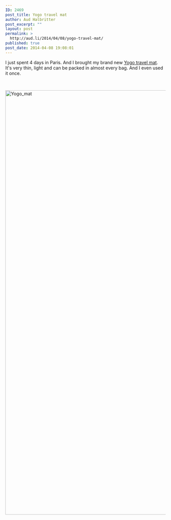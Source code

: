 ```yaml
---
ID: 2469
post_title: Yogo travel mat
author: Aud Halbritter
post_excerpt: ""
layout: post
permalink: >
  http://aud.li/2014/04/08/yogo-travel-mat/
published: true
post_date: 2014-04-08 19:08:01
---
```

I just spent 4 days in Paris. And I brought my brand new <a href="http://yogo.net/">Yogo travel mat</a>. It's very thin, light and can be packed in almost every bag. And I even used it once.

&nbsp;

<a href="http://aud.li/wp-content/uploads/2014/04/Yogo_mat.jpg"><img class="alignnone size-full wp-image-2470" alt="Yogo_mat" src="http://aud.li/wp-content/uploads/2014/04/Yogo_mat.jpg" width="1000" height="1333" /></a>

&nbsp;
